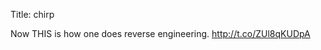 Title: chirp

Now THIS is how one does reverse engineering. <a href="http://t.co/ZUl8qKUDpA">http://t.co/ZUl8qKUDpA</a>
